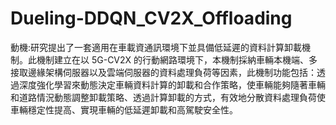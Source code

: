 # Dueling-DDQN_CV2X_Offloading
動機:研究提出了一套適用在車載資通訊環境下並具備低延遲的資料計算卸載機制。此機制建立在以 5G-CV2X 的行動網路環境下，本機制採納車輛本機端、多接取邊緣架構伺服器以及雲端伺服器的資料處理負荷等因素，此機制功能包括：透過深度強化學習來動態決定車輛資料計算的卸載和合作策略，使車輛能夠隨著車輛和道路情況動態調整卸載策略、透過計算卸載的方式，有效地分散資料處理負荷使車輛穩定性提高、實現車輛的低延遲卸載和高駕駛安全性。
